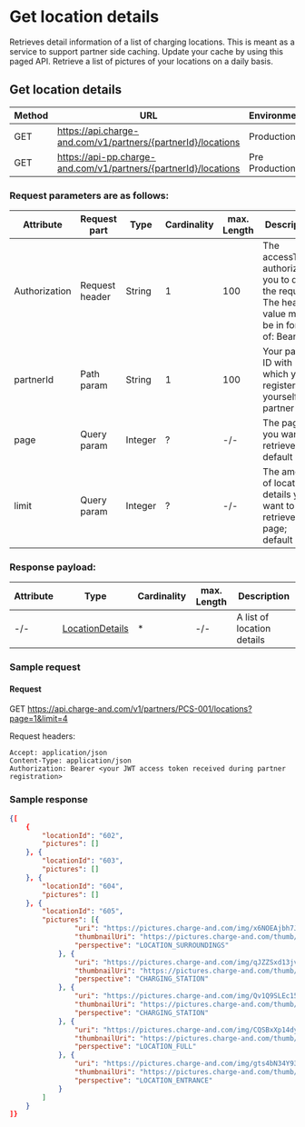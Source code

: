 # Get location details

Retrieves detail information of a list of charging locations. This is meant as a service to support partner side caching. Update your cache by using this paged API. Retrieve a list of pictures of your locations on a daily basis.

## Get location details

| Method           | URL                                                   | Environment                          
|------------------|-------------------------------------------------------|--------------|
| GET              | https://api.charge-and.com/v1/partners/{partnerId}/locations | Production
| GET              | https://api-pp.charge-and.com/v1/partners/{partnerId}/locations | Pre Production

### Request parameters are as follows:

| Attribute     | Request part  | Type    | Cardinality | max. Length | Description 
|---------------|---------------|---------|-------------|-------------|---------------------------------------------------------------------------------------------------|
| Authorization |Request header | String  |1            |100          | The accessToken authorizing you to do the request. The header value must be in form of: Bearer <accessToken>
| partnerId     |Path param     | String  |1            |100          | Your partner ID with which you registered yourself as a partner
| page          |Query param    | Integer |?            |-/-          | The page you want to retrieve; default 0
| limit         |Query param    | Integer |?            |-/-          | The amount of location details you want to retrieve per page; default 20

### Response payload:

| Attribute     | Type                                              | Cardinality | max. Length | Description 
|---------------|---------------------------------------------------|-------------|-------------|---------------------------------------------------------------------------------------------------|
| -/-           | [LocationDetails](types.md#locationdetails-class) | *           | -/-         | A list of location details

### Sample request

#### Request

   GET https://api.charge-and.com/v1/partners/PCS-001/locations?page=1&limit=4

   Request headers:
```
Accept: application/json
Content-Type: application/json
Authorization: Bearer <your JWT access token received during partner registration>
```


### Sample response
```json
{[
    {
		"locationId": "602",
		"pictures": []
	}, {
		"locationId": "603",
		"pictures": []
	}, {
		"locationId": "604",
		"pictures": []
	}, {
		"locationId": "605",
		"pictures": [{
				"uri": "https://pictures.charge-and.com/img/x6NOEAjbh7JPH5d2nDagDoRMsdHEuKze.jpg",
				"thumbnailUri": "https://pictures.charge-and.com/thumb/x6NOEAjbh7JPH5d2nDagDoRMsdHEuKze.jpg",
				"perspective": "LOCATION_SURROUNDINGS"
			}, {
				"uri": "https://pictures.charge-and.com/img/qJZZSxd13jvU9hDPs7JC9mAee5cmDZdp.jpg",
				"thumbnailUri": "https://pictures.charge-and.com/thumb/qJZZSxd13jvU9hDPs7JC9mAee5cmDZdp.jpg",
				"perspective": "CHARGING_STATION"
			}, {
				"uri": "https://pictures.charge-and.com/img/Qv1Q9SLEc15gamxxXczFw2CsUlCGstIJ.jpg",
				"thumbnailUri": "https://pictures.charge-and.com/thumb/Qv1Q9SLEc15gamxxXczFw2CsUlCGstIJ.jpg",
				"perspective": "CHARGING_STATION"
			}, {
				"uri": "https://pictures.charge-and.com/img/CQSBxXp14dyNIeDdYA9mfS8J4pH5DVDY.jpg",
				"thumbnailUri": "https://pictures.charge-and.com/thumb/CQSBxXp14dyNIeDdYA9mfS8J4pH5DVDY.jpg",
				"perspective": "LOCATION_FULL"
			}, {
				"uri": "https://pictures.charge-and.com/img/gts4bN34Y93v4aLK1wGk8ZzJh5ryu99x.jpg",
				"thumbnailUri": "https://pictures.charge-and.com/thumb/gts4bN34Y93v4aLK1wGk8ZzJh5ryu99x.jpg",
				"perspective": "LOCATION_ENTRANCE"
			}
		]
	}
]}
```